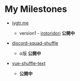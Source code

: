 # My Milestones

- [ivgtr.me](https://ivgtr.me)
  - version1 - [irotoridori](https://github.com/ivgtr/irotoridori) **公開中**

- [discord-squad-shuffle](https://github.com/ivgtr/discord-squad-shuffle)
  - α版 **公開中**

- [vue-shuffle-text](https://github.com/ivgtr/vue-shuffle-text)
  - **公開中**

